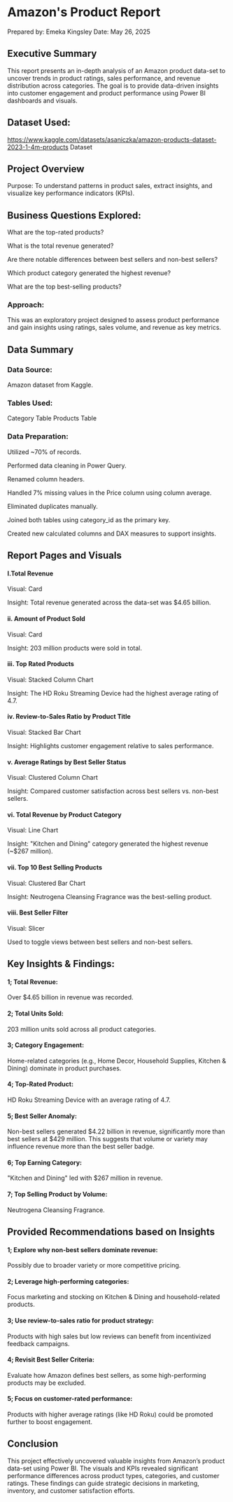 # Amazon's Product Report
Prepared by: Emeka Kingsley
Date: May 26, 2025

## Executive Summary
This report presents an in-depth analysis of an Amazon product data-set to uncover trends in product ratings, sales performance, and revenue distribution across categories. The goal is to provide data-driven insights into customer engagement and product performance using Power BI dashboards and visuals.

## Dataset Used:
https://www.kaggle.com/datasets/asaniczka/amazon-products-dataset-2023-1-4m-products Dataset

## Project Overview
Purpose: To understand patterns in product sales, extract insights, and visualize key performance indicators (KPIs).

## Business Questions Explored:
What are the top-rated products?

What is the total revenue generated?

Are there notable differences between best sellers and non-best sellers?

Which product category generated the highest revenue?

What are the top best-selling products?

### Approach:
This was an exploratory project designed to assess product performance and gain insights using ratings, sales volume, and revenue as key metrics.

## Data Summary
### Data Source:
Amazon dataset from Kaggle.
### Tables Used:
Category Table
Products Table
### Data Preparation:
Utilized ~70% of records.

Performed data cleaning in Power Query.

Renamed column headers.

Handled 7% missing values in the Price column using column average.

Eliminated duplicates manually.

Joined both tables using category_id as the primary key.

Created new calculated columns and DAX measures to support insights.

## Report Pages and Visuals
#### I.Total Revenue

Visual: Card

Insight: Total revenue generated across the data-set was $4.65 billion.


#### ii. Amount of Product Sold

Visual: Card

Insight: 203 million products were sold in total.


#### iii. Top Rated Products

Visual: Stacked Column Chart

Insight: The HD Roku Streaming Device had the highest average rating of 4.7.


#### iv. Review-to-Sales Ratio by Product Title

Visual: Stacked Bar Chart

Insight: Highlights customer engagement relative to sales performance.


#### v. Average Ratings by Best Seller Status

Visual: Clustered Column Chart

Insight: Compared customer satisfaction across best sellers vs. non-best sellers.


#### vi. Total Revenue by Product Category

Visual: Line Chart

Insight: "Kitchen and Dining" category generated the highest revenue (~$267 million).


#### vii. Top 10 Best Selling Products

Visual: Clustered Bar Chart

Insight: Neutrogena Cleansing Fragrance was the best-selling product.


#### viii. Best Seller Filter

Visual: Slicer

Used to toggle views between best sellers and non-best sellers.


## Key Insights & Findings:
#### 1; Total Revenue:

Over $4.65 billion in revenue was recorded.


#### 2; Total Units Sold:

203 million units sold across all product categories.


#### 3; Category Engagement:
Home-related categories (e.g., Home Decor, Household Supplies, Kitchen & Dining) dominate in product purchases.


#### 4; Top-Rated Product:
HD Roku Streaming Device with an average rating of 4.7.


#### 5; Best Seller Anomaly: 

Non-best sellers generated $4.22 billion in revenue, significantly more than best sellers at $429 million. This suggests that volume or variety may influence revenue more than the best seller badge.


#### 6; Top Earning Category:

"Kitchen and Dining" led with $267 million in revenue.


#### 7; Top Selling Product by Volume:

Neutrogena Cleansing Fragrance.


## Provided Recommendations based on Insights

#### 1; Explore why non-best sellers dominate revenue: 

Possibly due to broader variety or more competitive pricing.


#### 2; Leverage high-performing categories: 

Focus marketing and stocking on Kitchen & Dining and household-related products.


#### 3; Use review-to-sales ratio for product strategy: 

Products with high sales but low reviews can benefit from incentivized feedback campaigns.


#### 4; Revisit Best Seller Criteria: 

Evaluate how Amazon defines best sellers, as some high-performing products may be excluded.


#### 5; Focus on customer-rated performance:
 Products with higher average ratings (like HD Roku) could be promoted further to boost engagement.

 
## Conclusion
This project effectively uncovered valuable insights from Amazon’s product data-set using Power BI. The visuals and KPIs revealed significant performance differences across product types, categories, and customer ratings. These findings can guide strategic decisions in marketing, inventory, and customer satisfaction efforts.



